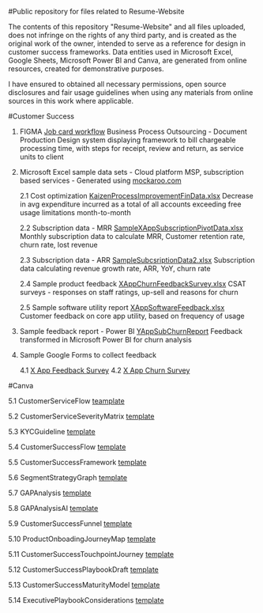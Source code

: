 #Public repository for files related to Resume-Website

The contents of this repository "Resume-Website" and all files uploaded, does not infringe on the rights of any third party, and is created as the original work of the owner, intended to serve as a reference for design in customer success frameworks. Data entities used in Microsoft Excel, Google Sheets, Microsoft Power BI and Canva, are generated from online resources, created for demonstrative purposes.

I have ensured to obtained all necessary permissions, open source disclosures and fair usage guidelines when using any materials from online sources in this work where applicable.

#Customer Success

1. FIGMA [Job card workflow](https://www.figma.com/file/smIwfmc00khMUpN2TGO1UH/Job-card-workflow?node-id=0%3A1&t=tourdyD52yO5bTxR-1)
   Business Process Outsourcing - Document Production
   Design system displaying framework to bill chargeable processing time, with steps for receipt, review and return, as service units to client
   
2. Microsoft Excel sample data sets - Cloud platform MSP, subscription based services - Generated using [mockaroo.com](https://www.mockaroo.com/0596cf40)

   2.1   Cost optimization [KaizenProcessImprovementFinData.xlsx](https://github.com/riyahds/ResumeWebsite/blob/main/KaizenProcessImprovementData.xlsx)
         Decrease in avg expenditure incurred as a total of all accounts exceeding free usage limitations month-to-month

   2.2   Subscription data - MRR [SampleXAppSubscriptionPivotData.xlsx](https://github.com/riyahds/ResumeWebsite/blob/main/SampleXAppSubscriptionData.xlsx)
         Monthly subscription data to calculate MRR, Customer retention rate, churn rate, lost revenue

   2.3   Subscription data - ARR [SampleSubcsriptionData2.xlsx](https://github.com/riyahds/ResumeWebsite/blob/main/SampleRevenueSubcsriptionData.xlsx)
         Subscription data calculating revenue growth rate, ARR, YoY, churn rate

   2.4   Sample product feedback [XAppChurnFeedbackSurvey.xlsx](https://github.com/riyahds/ResumeWebsite/blob/main/XAppChurnFeedbackSurvey.xlsx)
         CSAT surveys - responses on staff ratings, up-sell and reasons for churn

   2.5   Sample software utility report [XAppSoftwareFeedback.xlsx](https://github.com/riyahds/ResumeWebsite/blob/main/XAppProductAnalysisFeedback.xlsx)
         Customer feedback on core app utility, based on frequency of usage

3. Sample feedback report - Power BI [YAppSubChurnReport](https://github.com/riyahds/ResumeWebsite/blob/main/SampleYAppSubscriptionRangeData.xlsx)
   Feedback transformed in Microsoft Power BI for churn analysis

4. Sample Google Forms to collect feedback

   4.1   [X App Feedback Survey](https://docs.google.com/forms/d/1jv0d2RUpGw5Ud9nYi4R9b5tiFXlFhLfE4Z1ZD-mHF_4/edit)
   4.2   [X App Churn Survey](https://docs.google.com/forms/d/1T87T9gkUrXrCg_5OyO2EbhpYNSmTZX2lupQqBsbjQWI/edit)

#Canva

   5.1 CustomerServiceFlow [teamplate](https://www.canva.com/design/DAFcZ5sHO6A/JEZBxqc5XcUtUX37UuuyJw/view?utm_content=DAFcZ5sHO6A&utm_campaign=designshare&utm_medium=link&utm_source=publishsharelink&mode=preview)

   5.2 CustomerServiceSeverityMatrix [template](https://www.canva.com/design/DAFbsagwtsQ/ZWECpcpP2vwlxVxYp-7tyA/view?utm_content=DAFbsagwtsQ&utm_campaign=designshare&utm_medium=link&utm_source=publishsharelink&mode=preview)

   5.3 KYCGuideline [template](https://www.canva.com/design/DAFb4OiVJUk/AdWAsilqocf1Avf4Ec7tNg/view?utm_content=DAFb4OiVJUk&utm_campaign=designshare&utm_medium=link&utm_source=publishsharelink&mode=preview)

   5.4 CustomerSuccessFlow [template](https://www.canva.com/design/DAFcm7-Tq2o/hrNmGVFE1ejdHv9F3RMxow/view?utm_content=DAFcm7-Tq2o&utm_campaign=designshare&utm_medium=link&utm_source=publishsharelink&mode=preview)

   5.5 CustomerSuccessFramework [template](https://www.canva.com/design/DAFc054qpj4/BzP0zoKFp_5ekdjqZDFn3g/view?utm_content=DAFc054qpj4&utm_campaign=designshare&utm_medium=link&utm_source=publishsharelink&mode=preview)

   5.6 SegmentStrategyGraph [template](https://www.canva.com/design/DAFcIrxWfqs/w_O7Ue_VTSCIYlp8C_U18A/view?utm_content=DAFcIrxWfqs&utm_campaign=designshare&utm_medium=link&utm_source=publishsharelink&mode=preview)

   5.7 GAPAnalysis [template](https://www.canva.com/design/DAFcDyqW_FM/E4t9ijc45dZyBGfCPWfwaw/view?utm_content=DAFcDyqW_FM&utm_campaign=designshare&utm_medium=link&utm_source=publishsharelink&mode=preview)

   5.8 GAPAnalysisAI [template](https://www.canva.com/design/DAFcD5Enm1Y/gTkPFJIt2s7dSG-UGpy6OA/view?utm_content=DAFcD5Enm1Y&utm_campaign=designshare&utm_medium=link&utm_source=publishsharelink&mode=preview)

   5.9 CustomerSuccessFunnel [template](https://www.canva.com/design/DAFcGRBTHtQ/yH9ioUWAf0nbmAOkw_mHzg/view?utm_content=DAFcGRBTHtQ&utm_campaign=designshare&utm_medium=link&utm_source=publishsharelink&mode=preview)

   5.10 ProductOnboadingJourneyMap [template](https://www.canva.com/design/DAFb4ub6kyw/VqrjFnUi86s3w-ol-kFZPw/view?utm_content=DAFb4ub6kyw&utm_campaign=designshare&utm_medium=link&utm_source=publishsharelink&mode=preview)

   5.11 CustomerSuccessTouchpointJourney [template](https://www.canva.com/design/DAFc0UDT3Xg/f1srXU4kcxernQmLvrMZcQ/view?utm_content=DAFc0UDT3Xg&utm_campaign=designshare&utm_medium=link&utm_source=publishsharelink&mode=preview)

   5.12 CustomerSuccessPlaybookDraft [template](https://www.canva.com/design/DAFdQvEERII/8WIEjHNTVUP7Eojt-YRusA/view?utm_content=DAFdQvEERII&utm_campaign=designshare&utm_medium=link&utm_source=publishsharelink&mode=preview)

   5.13 CustomerSuccessMaturityModel [template](https://www.canva.com/design/DAFcwVL-yuk/ggSbvkNHZEiBX8naU6CWxA/view?utm_content=DAFcwVL-yuk&utm_campaign=designshare&utm_medium=link&utm_source=publishsharelink&mode=preview)

   5.14 ExecutivePlaybookConsiderations [template](https://www.canva.com/design/DAFb9gFAAJc/ajvrEmVnBw-Ue9iOzicC0g/view?utm_content=DAFb9gFAAJc&utm_campaign=designshare&utm_medium=link&utm_source=publishsharelink&mode=preview)
